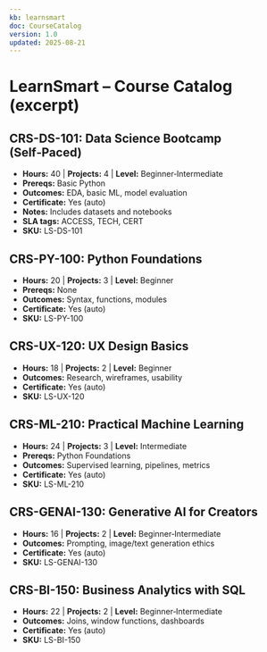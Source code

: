 ```yaml
---
kb: learnsmart
doc: CourseCatalog
version: 1.0
updated: 2025-08-21
---
```


# LearnSmart – Course Catalog (excerpt)

## CRS-DS-101: Data Science Bootcamp (Self‑Paced)
- **Hours:** 40 | **Projects:** 4 | **Level:** Beginner‑Intermediate
- **Prereqs:** Basic Python
- **Outcomes:** EDA, basic ML, model evaluation
- **Certificate:** Yes (auto)
- **Notes:** Includes datasets and notebooks
- **SLA tags:** ACCESS, TECH, CERT
- **SKU:** LS-DS-101

## CRS-PY-100: Python Foundations
- **Hours:** 20 | **Projects:** 3 | **Level:** Beginner
- **Prereqs:** None
- **Outcomes:** Syntax, functions, modules
- **Certificate:** Yes (auto)
- **SKU:** LS-PY-100

## CRS-UX-120: UX Design Basics
- **Hours:** 18 | **Projects:** 2 | **Level:** Beginner
- **Outcomes:** Research, wireframes, usability
- **Certificate:** Yes (auto)
- **SKU:** LS-UX-120

## CRS-ML-210: Practical Machine Learning
- **Hours:** 24 | **Projects:** 3 | **Level:** Intermediate
- **Prereqs:** Python Foundations
- **Outcomes:** Supervised learning, pipelines, metrics
- **Certificate:** Yes (auto)
- **SKU:** LS-ML-210

## CRS-GENAI-130: Generative AI for Creators
- **Hours:** 16 | **Projects:** 2 | **Level:** Beginner‑Intermediate
- **Outcomes:** Prompting, image/text generation ethics
- **Certificate:** Yes (auto)
- **SKU:** LS-GENAI-130

## CRS-BI-150: Business Analytics with SQL
- **Hours:** 22 | **Projects:** 2 | **Level:** Beginner‑Intermediate
- **Outcomes:** Joins, window functions, dashboards
- **Certificate:** Yes (auto)
- **SKU:** LS-BI-150
